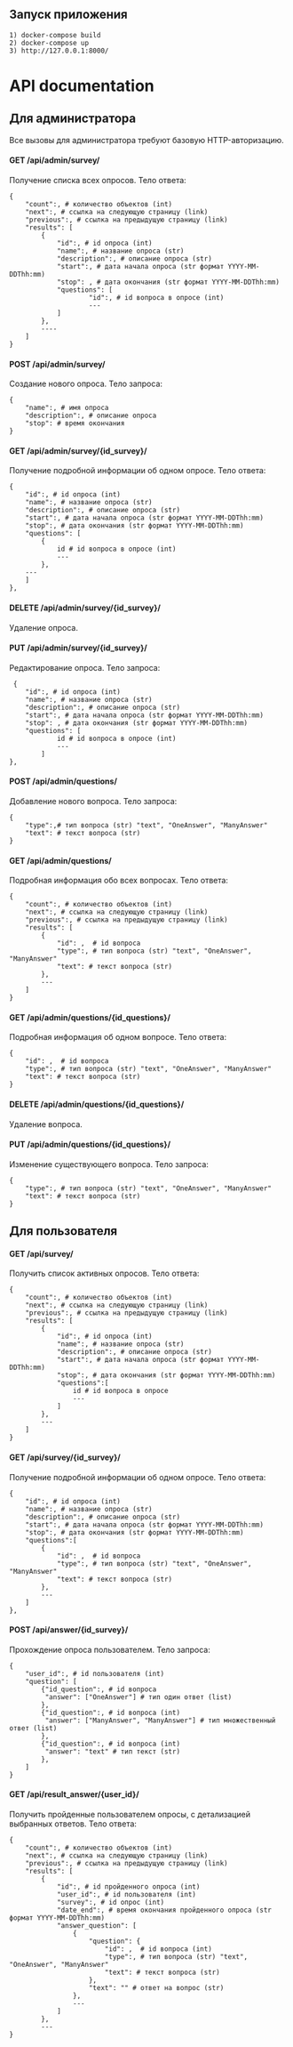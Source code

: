 ## Запуск приложения 
```
1) docker-compose build
2) docker-compose up
3) http://127.0.0.1:8000/
```

# API documentation
## Для администратора

Все вызовы для администратора требуют базовую HTTP-авторизацию.

#### GET /api/admin/survey/

Получение списка всех опросов. Тело ответа:
```
{
    "count":, # количество объектов (int)
    "next":, # ссылка на следующую страницу (link)
    "previous":, # ссылка на предыдущую страницу (link)
    "results": [
        {
            "id":, # id опроса (int)
            "name":, # название опроса (str)
            "description":, # описание опроса (str)
            "start":, # дата начала опроса (str формат YYYY-MM-DDThh:mm)
            "stop": , # дата окончания (str формат YYYY-MM-DDThh:mm)
            "questions": [
                    "id":, # id вопроса в опросе (int)  
                    ---
            ]
        },
        ----
    ]
}
```

#### POST /api/admin/survey/

Создание нового опроса. Тело запроса:
```
{
    "name":, # имя опроса 
    "description":, # описание опроса
    "stop": # время окончания
}
```
#### GET /api/admin/survey/{id_survey}/

Получение подробной информации об одном опросе. Тело ответа:
```
{
    "id":, # id опроса (int)
    "name":, # название опроса (str)
    "description":, # описание опроса (str)
    "start":, # дата начала опроса (str формат YYYY-MM-DDThh:mm)
    "stop":, # дата окончания (str формат YYYY-MM-DDThh:mm)
    "questions": [
        {
            id # id вопроса в опросе (int) 
            ---
        },
    ---
    ]
},

```

#### DELETE /api/admin/survey/{id_survey}/

Удаление опроса.

#### PUT /api/admin/survey/{id_survey}/

Редактирование опроса. Тело запроса:
```
 {
    "id":, # id опроса (int)
    "name":, # название опроса (str)
    "description":, # описание опроса (str)
    "start":, # дата начала опроса (str формат YYYY-MM-DDThh:mm)
    "stop": , # дата окончания (str формат YYYY-MM-DDThh:mm)
    "questions": [
            id # id вопроса в опросе (int)  
            ---
        ]
},
```
#### POST /api/admin/questions/

Добавление нового вопроса. Тело запроса:
```
{
    "type":,# тип вопроса (str) "text", "OneAnswer", "ManyAnswer"
    "text": # текст вопроса (str)
}
```
#### GET /api/admin/questions/

Подробная информация обо всех вопросах. Тело ответа:
```
{
    "count":, # количество объектов (int)
    "next":, # ссылка на следующую страницу (link)
    "previous":, # ссылка на предыдущую страницу (link)
    "results": [
        {
            "id": ,  # id вопроса
            "type":, # тип вопроса (str) "text", "OneAnswer", "ManyAnswer"
            "text": # текст вопроса (str)
        },
        ---
    ]
}
```
#### GET /api/admin/questions/{id_questions}/
Подробная информация об одном вопросе. Тело ответа:
```
{
    "id": ,  # id вопроса
    "type":, # тип вопроса (str) "text", "OneAnswer", "ManyAnswer"
    "text": # текст вопроса (str)
}
```


#### DELETE /api/admin/questions/{id_questions}/

Удаление вопроса.

#### PUT /api/admin/questions/{id_questions}/

Изменение существующего вопроса. Тело запроса:
```
{
    "type":, # тип вопроса (str) "text", "OneAnswer", "ManyAnswer"
    "text": # текст вопроса (str)
}
```

## Для пользователя

#### GET /api/survey/

Получить список активных опросов. Тело ответа:
```
{
    "count":, # количество объектов (int)
    "next":, # ссылка на следующую страницу (link)
    "previous":, # ссылка на предыдущую страницу (link)
    "results": [
        {
            "id":, # id опроса (int)
            "name":, # название опроса (str)
            "description":, # описание опроса (str)
            "start":, # дата начала опроса (str формат YYYY-MM-DDThh:mm)
            "stop":, # дата окончания (str формат YYYY-MM-DDThh:mm)
            "questions":[
                id # id вопроса в опросе
                ---
            ]
        },
        ---
    ]
}
```

#### GET /api/survey/{id_survey}/

Получение подробной информации об одном опросе.
Тело ответа:
```
{
    "id":, # id опроса (int)
    "name":, # название опроса (str)
    "description":, # описание опроса (str)
    "start":, # дата начала опроса (str формат YYYY-MM-DDThh:mm)
    "stop":, # дата окончания (str формат YYYY-MM-DDThh:mm)
    "questions":[
        {
            "id": ,  # id вопроса
            "type":, # тип вопроса (str) "text", "OneAnswer", "ManyAnswer"
            "text": # текст вопроса (str)
        },
        ---
    ]
},
```

#### POST /api/answer/{id_survey}/

Прохождение опроса пользователем. Тело запроса:
```
{
    "user_id":, # id пользователя (int)
    "question": [
        {"id_question":, # id вопроса
         "answer": ["OneAnswer"] # тип один ответ (list)
        },
        {"id_question":, # id вопроса (int)
         "answer": ["ManyAnswer", "ManyAnswer"] # тип множественный ответ (list)
        },
        {"id_question":, # id вопроса (int)
         "answer": "text" # тип текст (str)
        },
    ]
}
```

#### GET /api/result_answer/{user_id}/

Получить пройденные пользователем опросы, с детализацией выбранных ответов.
Тело ответа:
```
{
    "count":, # количество объектов (int)
    "next":, # ссылка на следующую страницу (link)
    "previous":, # ссылка на предыдущую страницу (link)
    "results": [
        {
            "id":, # id пройденного опроса (int)
            "user_id":, # id пользователя (int)
            "survey":, # id опрос (int)
            "date_end":, # время окончания пройденного опроса (str формат YYYY-MM-DDThh:mm)
            "answer_question": [
                {
                    "question": {
                        "id": ,  # id вопроса (int)
                        "type":, # тип вопроса (str) "text", "OneAnswer", "ManyAnswer"
                        "text": # текст вопроса (str)
                    },
                    "text": "" # ответ на вопрос (str)
                },
                ---
            ]
        },
        ---
}
```
